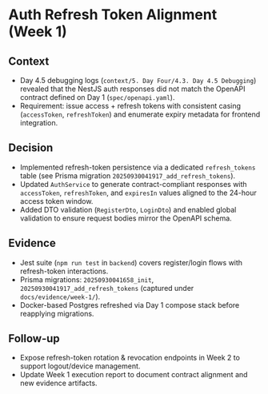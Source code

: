 # Auth Refresh Token Alignment (Week 1)

## Context
- Day 4.5 debugging logs (`context/5. Day Four/4.3. Day 4.5 Debugging`) revealed that the NestJS auth responses did not match the OpenAPI contract defined on Day 1 (`spec/openapi.yaml`).
- Requirement: issue access + refresh tokens with consistent casing (`accessToken`, `refreshToken`) and enumerate expiry metadata for frontend integration.

## Decision
- Implemented refresh-token persistence via a dedicated `refresh_tokens` table (see Prisma migration `20250930041917_add_refresh_tokens`).
- Updated `AuthService` to generate contract-compliant responses with `accessToken`, `refreshToken`, and `expiresIn` values aligned to the 24-hour access token window.
- Added DTO validation (`RegisterDto`, `LoginDto`) and enabled global validation to ensure request bodies mirror the OpenAPI schema.

## Evidence
- Jest suite (`npm run test` in `backend`) covers register/login flows with refresh-token interactions.
- Prisma migrations: `20250930041658_init`, `20250930041917_add_refresh_tokens` (captured under `docs/evidence/week-1/`).
- Docker-based Postgres refreshed via Day 1 compose stack before reapplying migrations.

## Follow-up
- Expose refresh-token rotation & revocation endpoints in Week 2 to support logout/device management.
- Update Week 1 execution report to document contract alignment and new evidence artifacts.
